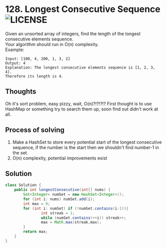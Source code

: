 # 128. Longest Consecutive Sequence ![LICENSE](https://img.shields.io/badge/Rank-Hard-red)
Given an unsorted array of integers, find the length of the longest consecutive elements sequence.  
Your algorithm should run in O(n) complexity.  
Example:
```
Input: [100, 4, 200, 1, 3, 2]
Output: 4
Explanation: The longest consecutive elements sequence is [1, 2, 3, 4]. 
Therefore its length is 4.
```
## Thoughts
Oh it's sort problem, easy pizzy, wait, O(n)?!?!?!?
First thought is to use HashMap or something try to search them up, soon find out didn't work at all.

## Process of solving
1. Make a HashSet to store every potential start of the longest consecutive sequence, if the number is the start then we shouldn't find number-1 in the set.
2. O(n) complexity, potential improvements exist

## Solution
```java
class Solution {
    public int longestConsecutive(int[] nums) {
        Set<Integer> numSet = new HashSet<Integer>();
        for (int i: nums) numSet.add(i);
        int max = 0;
        for (int i: numSet) if (!numSet.contains(i-1)){
                int streak = 1;
                while (numSet.contains(++i)) streak++;
                max = Math.max(streak,max);
        }
        return max;
    }
}
```